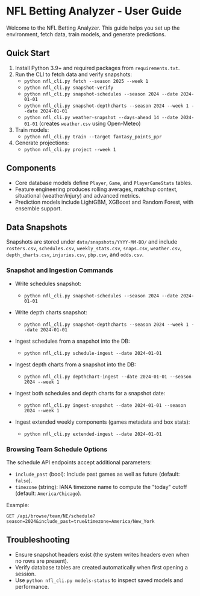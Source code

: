 # NFL Betting Analyzer - User Guide

Welcome to the NFL Betting Analyzer. This guide helps you set up the environment, fetch data, train models, and generate predictions.

## Quick Start

1. Install Python 3.9+ and required packages from `requirements.txt`.
2. Run the CLI to fetch data and verify snapshots:
   - `python nfl_cli.py fetch --season 2025 --week 1`
   - `python nfl_cli.py snapshot-verify`
   - `python nfl_cli.py snapshot-schedules --season 2024 --date 2024-01-01`
   - `python nfl_cli.py snapshot-depthcharts --season 2024 --week 1 --date 2024-01-01`
   - `python nfl_cli.py weather-snapshot --days-ahead 14 --date 2024-01-01` (creates `weather.csv` using Open-Meteo)
3. Train models:
   - `python nfl_cli.py train --target fantasy_points_ppr`
4. Generate projections:
   - `python nfl_cli.py project --week 1`

## Components

- Core database models define `Player`, `Game`, and `PlayerGameStats` tables.
- Feature engineering produces rolling averages, matchup context, situational (weather/injury) and advanced metrics.
- Prediction models include LightGBM, XGBoost and Random Forest, with ensemble support.

## Data Snapshots

Snapshots are stored under `data/snapshots/YYYY-MM-DD/` and include `rosters.csv`, `schedules.csv`, `weekly_stats.csv`, `snaps.csv`, `weather.csv`, `depth_charts.csv`, `injuries.csv`, `pbp.csv`, and `odds.csv`.

### Snapshot and Ingestion Commands

- Write schedules snapshot:
  - `python nfl_cli.py snapshot-schedules --season 2024 --date 2024-01-01`

- Write depth charts snapshot:
  - `python nfl_cli.py snapshot-depthcharts --season 2024 --week 1 --date 2024-01-01`

- Ingest schedules from a snapshot into the DB:
  - `python nfl_cli.py schedule-ingest --date 2024-01-01`

- Ingest depth charts from a snapshot into the DB:
  - `python nfl_cli.py depthchart-ingest --date 2024-01-01 --season 2024 --week 1`

- Ingest both schedules and depth charts for a snapshot date:
  - `python nfl_cli.py ingest-snapshot --date 2024-01-01 --season 2024 --week 1`

- Ingest extended weekly components (games metadata and box stats):
  - `python nfl_cli.py extended-ingest --date 2024-01-01`

### Browsing Team Schedule Options

The schedule API endpoints accept additional parameters:

- `include_past` (bool): Include past games as well as future (default: `false`).
- `timezone` (string): IANA timezone name to compute the "today" cutoff (default: `America/Chicago`).

Example:

`GET /api/browse/team/NE/schedule?season=2024&include_past=true&timezone=America/New_York`

## Troubleshooting

- Ensure snapshot headers exist (the system writes headers even when no rows are present).
- Verify database tables are created automatically when first opening a session.
- Use `python nfl_cli.py models-status` to inspect saved models and performance.

